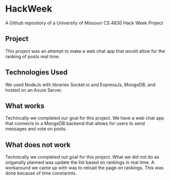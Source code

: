 # HackWeek
A Github repository of a University of Missouri CS 4830 Hack Week Project

<h2>Project</h2>
This project was an attempt to make a web chat app that would allow for the ranking of posts real time.

<h2>Technologies Used</h2>
We used NodeJs with libraries Socket.io and ExpressJs, MongoDB, and hosted on an Azure Server.

<h2>What works</h2>
Techincally we completed our goal for this project. We have a web chat app that connects to a MongoDB backend that allows for users to send messages and vote on posts.

<h2>What does not work</h2>
Technically we completed out goal for this project. What we did not do as origanally planned was update the list based on rankings in real time. A workaround we came up with was to reload the page on rankings. This was done because of time constarints.
